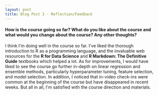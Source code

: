 ```yaml
---
layout: post
title: Blog Post 3 - Reflection/Feedback
---
```


#### How is the course going so far? What do you like about the course and what would you change about the course? Any other thoughts?

I think I'm doing well in the course so far. I've liked the thorough introduction to R as a programming language, and the invaluable web resources for the **R for Data Science** and **R Markdown: The Definitive Guide** textbooks which helped a lot. As for improvements, I would have liked to see the course go further in-depth on linear regression and ensemble methods, particularly hyperparameter tuning, feature selection, and model selection. In addition, I noticed that in-video check-ins were common at the beginning of the course but have disappeared in recent weeks. But all in all, I'm satisfied with the course direction and materials.
